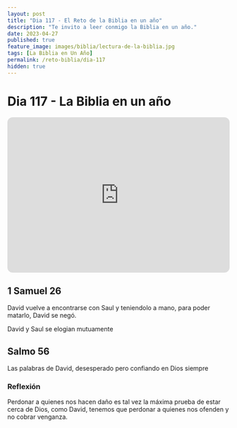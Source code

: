 ```yaml
---
layout: post
title: "Dia 117 - El Reto de la Biblia en un año"
description: "Te invito a leer conmigo la Biblia en un año."
date: 2023-04-27
published: true
feature_image: images/biblia/lectura-de-la-biblia.jpg
tags: [La Biblia en Un Año]
permalink: /reto-biblia/dia-117
hidden: true
---
```


# Dia 117 - La Biblia en un año  
<iframe style="border-radius:12px" src="https://open.spotify.com/embed/episode/1tpdAVt1TUZrY10WgFjMHl?utm_source=generator" width="100%" height="352" frameBorder="0" allowfullscreen="" allow="autoplay; clipboard-write; encrypted-media; fullscreen; picture-in-picture" loading="lazy"></iframe>

## 1 Samuel 26
David vuelve a encontrarse con Saul y teniendolo a mano, para poder matarlo, David se negó.

David y Saul se elogian mutuamente

## Salmo 56 
Las palabras de David, desesperado pero confiando en Dios siempre

### Reflexión  
Perdonar a quienes nos hacen daño es tal vez la máxima prueba de estar cerca de Dios, como David, tenemos que perdonar a quienes nos ofenden y no cobrar venganza.